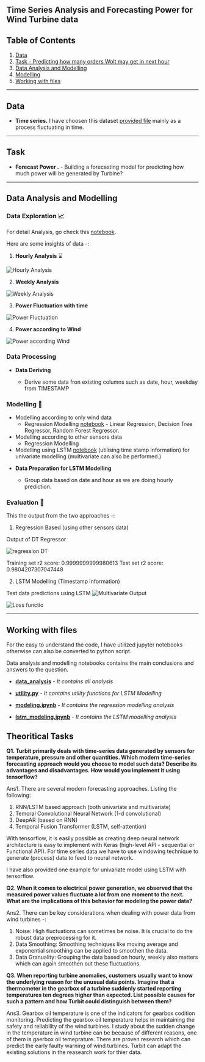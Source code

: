 ## Time Series Analysis and Forecasting Power for Wind Turbine data

## Table of Contents

1. [Data](#data)
2. [Task - Predicting how many orders Wolt may get in next hour](#task)
3. [Data Analysis and Modelling](#data-analysis-and-modelling)
4. [Modelling](#modelling-:rocket:)
5. [Working with files](#working-with-files)

---

## Data

* **Time series.** I have choosen this dataset [provided file](data/Turbine1.csv) mainly as a process fluctuating in time.

---

## Task

* **Forecast Power .** - Building a forecasting model for predicting how much power will be generated by Turbine? 

---

## Data Analysis and Modelling

### Data Exploration :chart_with_upwards_trend:

For detail Analysis, go check this [notebook](code/data_analysis.ipynb).

Here are some insights of data -:

1. **Hourly Analysis** :hourglass:

![Hourly Analysis](images/hourly_analysis.png)

2. **Weekly Analysis**

![Weekly Analysis](images/weekday_analysis.png)

3. **Power Fluctuation with time**

![Power Fluctuation](images/power_fluctuation.png)

4. **Power according to Wind**

![Power according Wind](images/power_acc_wind.png)

### Data Processing

* **Data Deriving**

    - Derive some data fron existing columns such as date, hour, weekday from TIMESTAMP


### Modelling :rocket:

- Modelling according to only wind data 
  - Regression Modelling [notebook](code/modeling.ipynb) - Linear Regression, Decision Tree Regressor, Random Forest Regressor.
- Modelling according to other sensors data 
  - Regression Modelling
- Modelling using LSTM [notebook](code/lstm_modelling.ipynb) (utilising time stamp information) for univariate modelling (multivariate can also be performed.)


* **Data Preparation for LSTM Modelling**

  - Group data based on date and hour as we are doing hourly prediction.

### Evaluation :memo:

This the output from the two approaches -:

1. Regression Based (using other sensors data)

Output of DT Regressor 

![regression DT](images/DTOthersensors.png)

Training set r2 score: 0.9999999999980613
Test set r2 score: 0.9804207307047448

2. LSTM Modelling (Timestamp information)

Test data predictions using LSTM
![Multivariate Output](images/lstm_prediction.png)

![Loss functio](images/lstm_loss.png)

-----

## Working with files

For the easy to understand the code, I have utilized jupyter notebooks otherwise can also be converted to python script.

Data analysis and modelling notebooks contains the main conclusions and answers to the question.

* **[data_analysis](code/data_analysis.ipynb)** - *It contains all analysis*

* **[utility.py](utility.py)** - *It contains utility functions for LSTM Modelling*

* **[modeling.ipynb](code/modeling.ipynb)** - *It contains the regression modelling analysis*

* **[lstm_modeling.ipynb](code/lstm_modelling.ipynb)** - *It contains the LSTM modelling analysis*



## Theoritical Tasks

**Q1. Turbit primarily deals with time-series data generated by sensors for temperature, pressure and other quantities. Which modern time-series forecasting approach would you choose to model such data? Describe its advantages and disadvantages. How would you implement it using tensorflow?**

Ans1. There are several modern forecasting approaches. Listing the following:
1. RNN/LSTM based approach (both univariate and multivariate)
2. Temoral Convolutional Neural Network (1-d convolutional)
3. DeepAR (based on RNN)
4. Temporal Fusion Transformer (LSTM, self-attention)

With tensorflow, it is easily possible as creating deep neural network architecture is easy to implement with Keras (high-level API - sequential or Functional API).
For time series data we have to use windowing technique to generate (process) data to feed to neural network.

I have also provided one example for univariate model using LSTM with tensorflow.

**Q2. When it comes to electrical power generation, we observed that the measured power values fluctuate a lot from one moment to the next. What are the implications of this behavior for modeling the power data?**

Ans2. There can be key considerations when dealing with power data from wind turbines -:

1. Noise: High fluctuations can sometimes be noise. It is crucial to do the robust data preprocessing for it.
2. Data Smoothing: Smoothing techniques like moving average and exponential smoothing can be applied to smoothen the data.
3. Data Granuality: Grouping the data based on hourly, weekly also matters which can again smoothen out these fluctuations.

**Q3. When reporting turbine anomalies, customers usually want to know the underlying reason for the unusual data points. Imagine that a thermometer in the gearbox of a turbine suddenly started reporting temperatures ten degrees higher than expected. List possible causes for such a pattern and how Turbit could distinguish between them?**

Ans3. Gearbox oil temperature is one of the indicators for gearbox codition monitoring.
Predicting the gearbox oil temperature helps in maintaining the safety and reliability of the wind turbines.
I study about the sudden change in the temperature in wind turbine can be because of different reasons, one of them is gaerbox oil temeprature.
There are proven research which can predict the early faulty warning of wind turbines. Turbit can adapt the existing solutions in the reasearch work 
for thier data.

